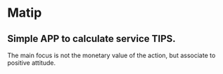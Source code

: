 # Matip
## Simple APP to calculate service TIPS.

The main focus is not the monetary value of the action, but associate to positive attitude.
